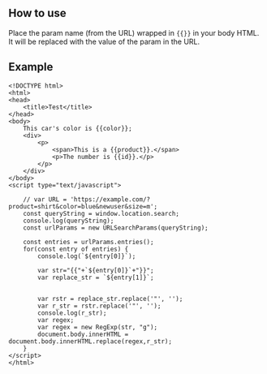 ## How to use

Place the param name (from the URL) wrapped in `{{}}` in your body HTML. It will be replaced with the value of the param in the URL.

## Example
```
<!DOCTYPE html>
<html>
<head>
	<title>Test</title>
</head>
<body>
	This car's color is {{color}};
	<div>
		<p>
			<span>This is a {{product}}.</span>
			<p>The number is {{id}}.</p>
		</p>
	</div>
</body>
<script type="text/javascript">

	// var URL = 'https://example.com/?product=shirt&color=blue&newuser&size=m';
	const queryString = window.location.search;
	console.log(queryString);
	const urlParams = new URLSearchParams(queryString);

	const entries = urlParams.entries();
    for(const entry of entries) {
		console.log(`${entry[0]}`);

		var str="{{"+`${entry[0]}`+"}}";
		var replace_str = `${entry[1]}`;

		
		var rstr = replace_str.replace('"', '');
		var r_str = rstr.replace('"', '');
		console.log(r_str);
		var regex;
		var regex = new RegExp(str, "g");
	    document.body.innerHTML = document.body.innerHTML.replace(regex,r_str);
	}
</script>
</html>
```
